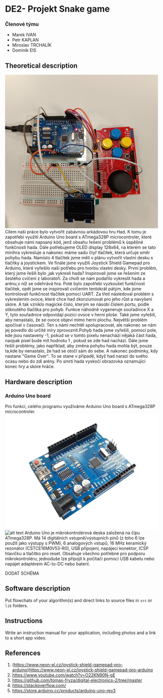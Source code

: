 # DE2- Projekt Snake game

### Členové týmu

* Marek IVAN
* Petr KAPLAN
* Miroslav TRCHALÍK
* Dominik EIS

## Theoretical description
![alt text](celek.jpg)
Cílem naší práce bylo vytvořit zabávnou arkádovou hru Had. K tomu je zapotřebí využití Arduino Uno board s ATmega328P microcontroler, které obsahuje námi napsaný kód, jenž obsahu řešení problémů k úspěšné funkčnosti hada. Dále potřebujeme OLED display 128x64, na kterém se tato minihra vykresluje a nakonec máme sadu čtyř tlačítek, která určuje směr pohybu hada. Namísto 4 tlačítek jsme měli v plánu vytvořit vlastní desku s tlačítky a joystickem. Ve finále jsme využili Joystick Shield Gamepad pro Arduino, které vyřešilo naši potřebu pro tvorbu vlastní desky. První problém, který jsme řešili bylo ,jak vykresli hada? Inspirovali jsme se řešením ze šestého cvičení z laboratoří. Za chvíli se nám podařilo vykreslit hada a arénu,v níž se odehrává hra. Poté bylo zapotřebí vyzkoušet funkčnost tlačítek, opět jsme se inspirovali cvičením tentokrát pátým, kde jsme kontrolovali funkčnost tlačítek pomocí UART. Za třetí následoval problém s vykreslením ovoce, které chce had zkonzumovat pro jeho růst a navýšení skóre. A tak vzniklo magické číslo, kterým se násobí číslem portu, podle stiknutého tlačítka pro pohyb. Funkce náhodně vygeneruje souřadnice X a Y, tyto souřadnice odpovídají pozici ovoce v herní ploše. Také jsme vyřešili, aby nenastalo, že se ovoce objeví mimo herní plochu. Největší problém spočíval v časovači. Ten s námi nechtěl spolupracovat, ale nakonec se nám jej povedlo do určité míry zprovoznit.Pohyb hada jsme vyřešili, pomocí pole, kde jsou nastaveny -1, pokud se v tomto pixelu nenachází nějaká část hada, naopak pixel bude mít hodnotu 1 , pokud se zde had nachází. Dále jsme řešili problémy, jako například, aby změna pohybu hada mohla být, pouze ta,kde by nenastalo, že had se otočí sám do sebe. A nakonec podmínky, kdy nastane "Game Over". To se stane v případě, když had narazí do svého ocasu nebo do zdi arény. Po smrti hada vyskočí obrazovka oznamující konec hry a skóre hráče.

## Hardware description
### Arduino Uno board
 Pro funkci, celého programu využíváme Arduino Uno board s ATmega328P microcontroler.
![alt text](uno.jpg)
![alt text](microcontroler.jpg)
Arduino Uno je mikrokontrolérová deska založená na čipu ATmega328P. Má 14 digitálních vstupně/výstupních pinů (z toho 6 lze použít jako výstupy s PWM), 6 analogových vstupů, 16 MHz keramický rezonátor (CSTCE16M0V53-R0), USB připojení, napájecí konektor, ICSP hlavičku a tlačítko pro reset. Obsahuje všechno potřebné pro podporu mikrokontroléru; jednoduše lze připojit k počítači pomocí USB kabelu nebo napájet adaptérem AC-to-DC nebo baterií.


DODAT SCHÉMA

## Software description

Put flowchats of your algorithm(s) and direct links to source files in `src` or `lib` folders.

## Instructions

Write an instruction manual for your application, including photos and a link to a short app video.

## References

1. (https://www.neon-el.cz/joystick-shield-gamepad-pro-arduino)https://www.neon-el.cz/joystick-shield-gamepad-pro-arduino
2. https://www.youtube.com/watch?v=O22KN90N-gE
3. https://github.com/tomas-fryza/digital-electronics-2/tree/master
4. https://stackoverflow.com/
5. https://store.arduino.cc/products/arduino-uno-rev3
   
